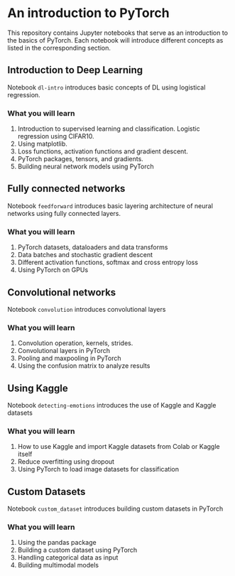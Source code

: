 # An introduction to PyTorch
This repository contains Jupyter notebooks that serve as an introduction to the basics of PyTorch. Each notebook will introduce different concepts as listed in the corresponding section.

## Introduction to Deep Learning
Notebook ```dl-intro``` introduces basic concepts of DL using logistical regression.
### What you will learn
 1. Introduction to supervised learning and classification. Logistic regression using CIFAR10.
 1. Using matplotlib.
 1. Loss functions, activation functions and gradient descent.
 1. PyTorch packages, tensors, and gradients.
 1. Building neural network models using PyTorch
 
## Fully connected networks
Notebook ```feedforward``` introduces basic layering architecture of neural networks using fully connected layers.
### What you will learn
1. PyTorch datasets, dataloaders and data transforms
1. Data batches and stochastic gradient descent
1. Different activation functions, softmax and cross entropy loss
1. Using PyTorch on GPUs

## Convolutional networks
Notebook ```convolution``` introduces convolutional layers
### What you will learn
1. Convolution operation, kernels, strides.
1. Convolutional layers in PyTorch
1. Pooling and maxpooling in PyTorch
1. Using the confusion matrix to analyze results

## Using Kaggle
Notebook ```detecting-emotions``` introduces the use of Kaggle and Kaggle datasets
### What you will learn
1. How to use Kaggle and import Kaggle datasets from Colab or Kaggle itself
1. Reduce overfitting using dropout
1. Using PyTorch to load image datasets for classification

## Custom Datasets
Notebook ```custom_dataset``` introduces building custom datasets in PyTorch
### What you will learn
1. Using the pandas package
1. Building a custom dataset using PyTorch
1. Handling categorical data as input
1. Building multimodal models


